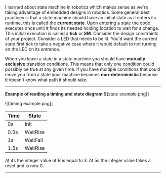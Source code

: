 I learned about state machine in robotics which makes sense as we're taking advantage of embedded designs in robotics. Some general best practices is that a state machine should have an initial state as it enters its runtime, this is called the **current state**. Upon entering a state the code executes once until it finds its needed holding location to wait for a change. This initial execution is called a **tick** or **SM**. Consider the design constraints of your project. Consider a LED that needs to be lit. You'd want the current state first tick to take a negative case where it would default to not turning on the LED on its entrance.

When you leave a state in a state machine you should have **mutually exclusive** transition conditions. This means that only one condition could possibly be true at any given time. If you have multiple conditions that could move you from a state your machine becomes **non-deterministic** because it doesn't know what path it should take.

---

**Example of reading a timing and state diagram**
![[state example.png]]

![[timing example.png]]



| Time | State    |
| ---- | -------- |
| 0s   | Init     |
| 0.5s | WaitRise |
| 1s   | WaitFall |
| 1.5s | WaitRise |
At 4s the integer value of B is equal to 3. At 5s the integer value takes a reset and is now 0.

---


